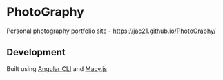 # PhotoGraphy

Personal photography portfolio site - https://jac21.github.io/PhotoGraphy/

## Development

Built using [Angular CLI](https://cli.angular.io/) and [Macy.js](http://macyjs.com/)
